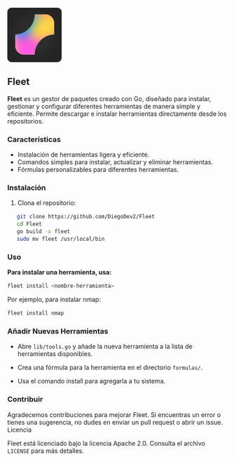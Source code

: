 
![Logo](https://github.com/DiegoDev2/Fleet/blob/main/Fleet(5).png?raw=true)

## Fleet

**Fleet** es un gestor de paquetes creado con Go, diseñado para instalar, gestionar y configurar diferentes herramientas de manera simple y eficiente. Permite descargar e instalar herramientas directamente desde los repositorios.

### Características

- Instalación de herramientas ligera y eficiente.
- Comandos simples para instalar, actualizar y eliminar herramientas.
- Fórmulas personalizables para diferentes herramientas.

### Instalación

1. Clona el repositorio:

```bash
   git clone https://github.com/DiegoDev2/Fleet
   cd Fleet
   go build -o fleet
   sudo mv fleet /usr/local/bin

```
### Uso

**Para instalar una herramienta, usa:**

```bash
fleet install <nombre-herramienta>
```

Por ejemplo, para instalar nmap:

```bash
fleet install nmap
```
### Añadir Nuevas Herramientas
- Abre `lib/tools.go` y añade la nueva herramienta a la lista de herramientas disponibles.

- Crea una fórmula para la herramienta en el    directorio `formulas/`.

- Usa el comando install para agregarla a tu sistema.

### Contribuir

Agradecemos contribuciones para mejorar Fleet. Si encuentras un error o tienes una sugerencia, no dudes en enviar un pull request o abrir un issue.
Licencia

Fleet está licenciado bajo la licencia Apache 2.0. Consulta el archivo `LICENSE` para más detalles. 
